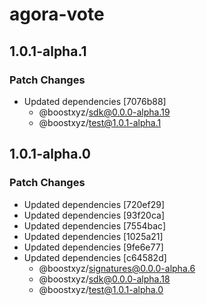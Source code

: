 # agora-vote

## 1.0.1-alpha.1

### Patch Changes

- Updated dependencies [7076b88]
  - @boostxyz/sdk@0.0.0-alpha.19
  - @boostxyz/test@1.0.1-alpha.1

## 1.0.1-alpha.0

### Patch Changes

- Updated dependencies [720ef29]
- Updated dependencies [93f20ca]
- Updated dependencies [7554bac]
- Updated dependencies [1025a21]
- Updated dependencies [9fe6e77]
- Updated dependencies [c64582d]
  - @boostxyz/signatures@0.0.0-alpha.6
  - @boostxyz/sdk@0.0.0-alpha.18
  - @boostxyz/test@1.0.1-alpha.0
